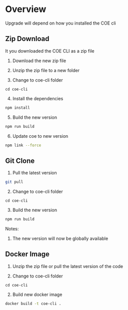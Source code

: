 # Overview

Upgrade will depend on how you installed the COE cli

## Zip Download

It you downloaded the COE CLI as a zip file

1. Download the new zip file

2. Unzip the zip file to a new folder

3. Change to coe-cli folder

```
cd coe-cli
```

4. Install the dependencies

```bash
npm install
```

5. Build the new version

```bash
npm run build
```

6. Update coe to new version

```bash
npm link --force
```

## Git Clone

1. Pull the latest version

```bash
git pull
```

2. Change to coe-cli folder

```
cd coe-cli
```

3. Build the new version

```bash
npm run build
```

Notes:
1. The new version will now be globally available

## Docker Image

1. Unzip the zip file or pull the latest version of the code

2. Change to coe-cli folder

```
cd coe-cli
```

2. Build new docker image

```bash
docker build -t coe-cli .
```

